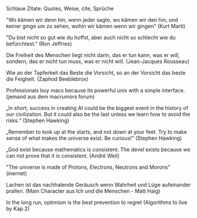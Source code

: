 Schlaue Zitate:
Quotes, Weise, cite, Sprüche

"Wo kämen wir denn hin, wenn jeder sagte, wo kämen wir den hin, und keiner ginge um zu sehen, wohin wir kämen wenn wir gingen" (Kurt Marti)

"Du bist nicht so gut wie du hoffst, aber auch nicht so schlecht wie du befürchtest." (Ron Jeffries)

Die Freiheit des Menschen liegt nicht darin, das er tun kann, was er will,
sondern, das er nicht tun muss, was er nicht will.
(Jean-Jacques Rousseau)

Wie an der Tapferkeit das Beste die Vorsicht, so an der Vorsicht das beste die Feigheit.
(Zaphod Beeblebrox)

Professionals buy macs because its powerful unix with a simple interface.
(jemand aus dem macrumors forum)

„In short, success in creating AI could be the biggest event in the history of our civilization. But it could also be the last unless we learn how to avoid the risks.“
(Stephen Hawking) 

„Remember to look up at the starts, and not down at your feet. Try to make sense of what makes the universe exist. Be curious!“
(Stephen Hawking) 

„God exist because mathematics is consistent. The devel exists because we can not prove that it is consistent. 
(André Weil) 

"The universe is made of Protons, Electrons, Neutrons and Morons"
(inernet)

Lachen ist das nachhalende Geräusch wenn Wahrheit und Lüge aufeinander prallen.
(Main Character aus Ich und die Menschen - Matt Haig)

In the long run, optimism is the best prevention to regret (Algorithms to live by Kap.2)
